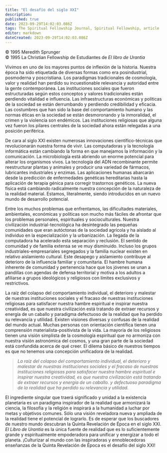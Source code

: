 ```yaml
---
title: "El desafío del siglo XXI"
description: 
published: true
date: 2023-09-29T14:02:03.086Z
tags: The Spiritual Fellowship Journal, Spiritual Fellowship, article
editor: markdown
dateCreated: 2023-09-29T14:02:03.086Z
---
```


<p class="v-card v-sheet theme--light grey lighten-3 px-2">© 1995 Meredith Sprunger<br>© 1995 La Christian Fellowship de Estudiantes de <i>El libro de Urantia</i></p>


Vivimos en uno de los mayores puntos de inflexión de la historia. Nuestra época ha sido etiquetada de diversas formas como era posindustrial, posmoderna y poscristiana. Los paradigmas tradicionales de cosmología, valor y realidad han perdido su incuestionable relevancia y autoridad entre la gente contemporánea. Las instituciones sociales que fueron estructuradas según estos conceptos y valores tradicionales están perdiendo vitalidad e influencia. Las infraestructuras económicas y políticas de la sociedad se están derrumbando y perdiendo credibilidad y eficacia. Las costumbres que han sido la base del comportamiento humano y las normas éticas en la sociedad se están desmoronando y la inmoralidad, el crimen y la violencia son endémicos. Las instituciones religiosas que alguna vez fueron los pilares centrales de la sociedad ahora están relegadas a una posición periférica.

De cara al siglo XXI existen numerosas innovaciones científico-técnicas que revolucionarán nuestra forma de vivir. Las computadoras y la tecnología informática están cambiando la forma en que manejamos la información y la comunicación. La microbiología está abriendo un enorme potencial para alterar los organismos vivos. La tecnología del ADN recombinante permite reestructurar plantas y animales y producir una variedad de fármacos, lubricantes industriales y enzimas. Las aplicaciones humanas abarcarán desde la predicción de enfermedades genéticas hereditarias hasta la aplicación de terapia génica para corregir trastornos genéticos. La nueva física está cambiando radicalmente nuestra concepción de la naturaleza de la realidad material. Estamos, literalmente, siendo introducidos en un nuevo mundo de desarrollo potencial.

Entre los muchos problemas que enfrentamos, las dificultades materiales, ambientales, económicas y políticas son mucho más fáciles de afrontar que los problemas personales, espirituales y socioculturales. Nuestra civilización industrial-tecnológica ha desintegrado las pequeñas comunidades que eran autóctonas de la sociedad agrícola y ha aislado al individuo en la especialización y la urbanización. La llegada de la computadora ha acelerado esta separación y reclusión. El sentido de comunidad y de familia extensa se ve muy disminuido. Incluso los grupos industriales-empresariales segregados y la familia nuclear existen en relativo aislamiento cultural. Este desapego y aislamiento contribuye al deterioro de la influencia familiar y comunitaria. El hambre humana inherente de comunidad y pertenencia hace que los jóvenes se unan a pandillas con agendas de defensa territorial y motiva a los adultos a afiliarse a grupos ideológicos y religiosos con límites exclusivos y restrictivos.

La raíz del colapso del comportamiento individual, el deterioro y malestar de nuestras instituciones sociales y el fracaso de nuestras instituciones religiosas para satisfacer nuestra hambre espiritual e inspirar nuestra creatividad, es que nuestra civilización está tratando de extraer recursos y energía de un caballo y paradigma defectuoso de la realidad que ha perdido su relevancia y utilidad. Existen visiones diversas y confusas de la realidad del mundo actual. Muchas personas con orientación científica tienen una comprensión materialista-positivista de la vida. La mayoría de los religiosos tienen una visión simplista de la cosmología espiritual que no armoniza con nuestra visión astronómica del cosmos, y una gran parte de la sociedad está confundida acerca de qué creer. El dilema básico de nuestros tiempos es que no tenemos una concepción unificadora de la realidad.

> _La raíz del colapso del comportamiento individual, el deterioro y malestar de nuestras instituciones sociales y el fracaso de nuestras instituciones religiosas para satisfacer nuestra hambre espiritual e inspirar nuestra creatividad, es que nuestra civilización está tratando de extraer recursos y energía de un caballo. y defectuoso paradigma de la realidad que ha perdido su relevancia y utilidad._

El ingrediente singular que traerá significado y unidad a la existencia planetaria es un paradigma inspirador de la realidad que armonizará la ciencia, la filosofía y la religión e inspirará a la humanidad a luchar por metas y objetivos comunes. Sólo una visión reveladora nueva y ampliada de la realidad tiene el potencial de lograrlo. Es de esperar que los buscadores de nuestro mundo descubran la Quinta Revelación de Época en el siglo XXI. _El Libro de Urantia_ es la única fuente de realidad que es lo suficientemente grande y espiritualmente empoderadora para unificar y energizar a todo el planeta. ¡Culturizar al mundo con las inspiradoras y ennoblecedoras enseñanzas de la Quinta Revelación de Época es el desafío del siglo XXI!

